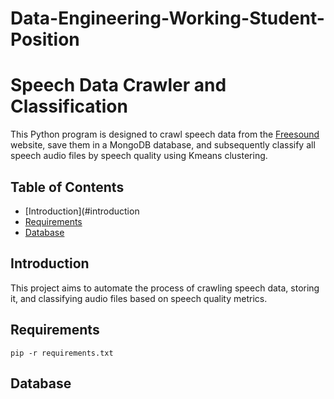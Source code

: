 # Data-Engineering-Working-Student-Position
# Speech Data Crawler and Classification

This Python program is designed to crawl speech data from the [Freesound](https://freesound.org/charts/) website, save them in a MongoDB database, and subsequently classify all speech audio files by speech quality using Kmeans clustering.

## Table of Contents

- [Introduction](#introduction
- [Requirements](#requirements)
- [Database](#database)


## Introduction

This project aims to automate the process of crawling speech data, storing it, and classifying audio files based on speech quality metrics.

## Requirements
```
pip -r requirements.txt

```
## Database
